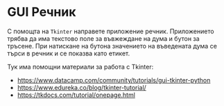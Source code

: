 # GUI Речник

С помощта на `Tkinter` направете приложение речник.
Приложението трябва да има текстово поле за въвжеждане на дума
и бутон за тръсене.
При натискане на бутона значението на въведената дума се търси
в речник и се показва като етикет.

Тук има помощни материали за работа с Tkinter:

 - https://www.datacamp.com/community/tutorials/gui-tkinter-python
 - https://www.edureka.co/blog/tkinter-tutorial/
 - https://tkdocs.com/tutorial/onepage.html
